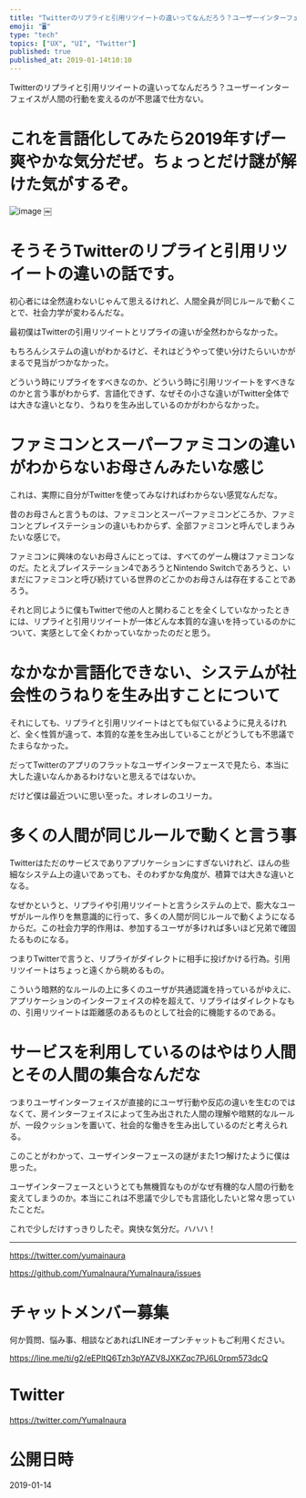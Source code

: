 ```yaml
---
title: "Twitterのリプライと引用リツイートの違いってなんだろう？ユーザーインターフェイスが人間の行動を変えるのが不思議で仕方ない。"
emoji: "🖥"
type: "tech"
topics: ["UX", "UI", "Twitter"]
published: true
published_at: 2019-01-14t10:10
---
```


Twitterのリプライと引用リツイートの違いってなんだろう？ユーザーインターフェイスが人間の行動を変えるのが不思議で仕方ない。

# これを言語化してみたら2019年すげー爽やかな気分だぜ。ちょっとだけ謎が解けた気がするぞ。


![image](https://user-images.githubusercontent.com/13635059/51093208-7e45d980-17e4-11e9-82a4-1fd45a9cdaf8.png)
￼

#	そうそうTwitterのリプライと引用リツイートの違いの話です。

初心者には全然違わないじゃんて思えるけれど、人間全員が同じルールで動くことで、社会力学が変わるんだな。

最初僕はTwitterの引用リツイートとリプライの違いが全然わからなかった。

もちろんシステムの違いがわかるけど、それはどうやって使い分けたらいいかがまるで見当がつかなかった。

どういう時にリプライをすべきなのか、どういう時に引用リツイートをすべきなのかと言う事がわからず、言語化できず、なぜその小さな違いがTwitter全体では大きな違いとなり、うねりを生み出しているのかがわからなかった。

#	ファミコンとスーパーファミコンの違いがわからないお母さんみたいな感じ

これは、実際に自分がTwitterを使ってみなければわからない感覚なんだな。

昔のお母さんと言うものは、ファミコンとスーパーファミコンどころか、ファミコンとプレイステーションの違いもわからず、全部ファミコンと呼んでしまうみたいな感じで。

ファミコンに興味のないお母さんにとっては、すべてのゲーム機はファミコンなのだ。たとえプレイステーション4であろうとNintendo Switchであろうと、いまだにファミコンと呼び続けている世界のどこかのお母さんは存在することであろう。

それと同じように僕もTwitterで他の人と関わることを全くしていなかったときには、リプライと引用リツイートが一体どんな本質的な違いを持っているのかについて、実感として全くわかっていなかったのだと思う。

#	なかなか言語化できない、システムが社会性のうねりを生み出すことについて

それにしても、リプライと引用リツイートはとても似ているように見えるけれど、全く性質が違って、本質的な差を生み出していることがどうしても不思議でたまらなかった。

だってTwitterのアプリのフラットなユーザインターフェースで見たら、本当に大した違いなんかあるわけないと思えるではないか。

だけど僕は最近ついに思い至った。オレオレのユリーカ。

#	多くの人間が同じルールで動くと言う事

Twitterはただのサービスでありアプリケーションにすぎないけれど、ほんの些細なシステム上の違いであっても、そのわずかな角度が、積算では大きな違いとなる。

なぜかというと、リプライや引用リツイートと言うシステムの上で、膨大なユーザがルール作りを無意識的に行って、多くの人間が同じルールで動くようになるからだ。この社会力学的作用は、参加するユーザが多ければ多いほど兄弟で確固たるものになる。

つまりTwitterで言うと、リプライがダイレクトに相手に投げかける行為。引用リツイートはちょっと遠くから眺めるもの。

こういう暗黙的なルールの上に多くのユーザが共通認識を持っているがゆえに、アプリケーションのインターフェイスの枠を超えて、リプライはダイレクトなもの、引用リツイートは距離感のあるものとして社会的に機能するのである。

#	サービスを利用しているのはやはり人間とその人間の集合なんだな

つまりユーザインターフェイスが直接的にユーザ行動や反応の違いを生むのではなくて、房インターフェイスによって生み出された人間の理解や暗黙的なルールが、一段クッションを置いて、社会的な働きを生み出しているのだと考えられる。

このことがわかって、ユーザインターフェースの謎がまた1つ解けたように僕は思った。

ユーザインターフェースというとても無機質なものがなぜ有機的な人間の行動を変えてしまうのか。本当にこれは不思議で少しでも言語化したいと常々思っていたことだ。

これで少しだけすっきりしたぞ。爽快な気分だ。ハハハ！


---

https://twitter.com/yumainaura

https://github.com/YumaInaura/YumaInaura/issues









<!-- Update From Qiita API -->

# チャットメンバー募集


何か質問、悩み事、相談などあればLINEオープンチャットもご利用ください。

https://line.me/ti/g2/eEPltQ6Tzh3pYAZV8JXKZqc7PJ6L0rpm573dcQ





# Twitter


https://twitter.com/YumaInaura


<!-- Update From Qiita API -->



# 公開日時

2019-01-14
